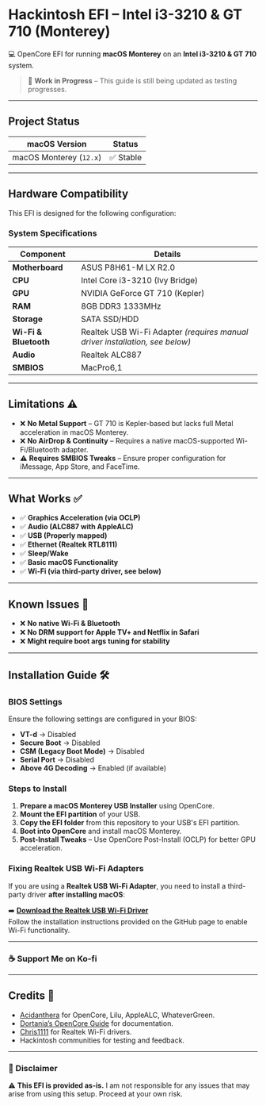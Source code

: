 # Hackintosh EFI – Intel i3-3210 & GT 710 (Monterey)
💻 OpenCore EFI for running **macOS Monterey** on an **Intel i3-3210 & GT 710** system.  

> 🚧 **Work in Progress** – This guide is still being updated as testing progresses.

---

## Project Status
| **macOS Version** | **Status** |
|------------------|-----------|
| macOS Monterey (`12.x`) | ✅ Stable |

---

## Hardware Compatibility
This EFI is designed for the following configuration:  

### System Specifications
| **Component** | **Details** |
|-------------|------------|
| **Motherboard** | ASUS P8H61-M LX R2.0 |
| **CPU** | Intel Core i3-3210 (Ivy Bridge) |
| **GPU** | NVIDIA GeForce GT 710 (Kepler) |
| **RAM** | 8GB DDR3 1333MHz |
| **Storage** | SATA SSD/HDD |
| **Wi-Fi & Bluetooth** | Realtek USB Wi-Fi Adapter *(requires manual driver installation, see below)* |
| **Audio** | Realtek ALC887 |
| **SMBIOS** | MacPro6,1 |

---

## Limitations ⚠️
- ❌ **No Metal Support** – GT 710 is Kepler-based but lacks full Metal acceleration in macOS Monterey.
- ❌ **No AirDrop & Continuity** – Requires a native macOS-supported Wi-Fi/Bluetooth adapter.
- ⚠️ **Requires SMBIOS Tweaks** – Ensure proper configuration for iMessage, App Store, and FaceTime.

---

## What Works ✅
- ✅ **Graphics Acceleration (via OCLP)**
- ✅ **Audio (ALC887 with AppleALC)**
- ✅ **USB (Properly mapped)**
- ✅ **Ethernet (Realtek RTL8111)**
- ✅ **Sleep/Wake**
- ✅ **Basic macOS Functionality**
- ✅ **Wi-Fi (via third-party driver, see below)**

---

## Known Issues 🚨
- ❌ **No native Wi-Fi & Bluetooth**
- ❌ **No DRM support for Apple TV+ and Netflix in Safari**
- ❌ **Might require boot args tuning for stability**

---

## Installation Guide 🛠️
### **BIOS Settings**
Ensure the following settings are configured in your BIOS:
- **VT-d** → Disabled  
- **Secure Boot** → Disabled  
- **CSM (Legacy Boot Mode)** → Disabled  
- **Serial Port** → Disabled  
- **Above 4G Decoding** → Enabled (if available)  

### **Steps to Install**
1. **Prepare a macOS Monterey USB Installer** using OpenCore.
2. **Mount the EFI partition** of your USB.
3. **Copy the EFI folder** from this repository to your USB's EFI partition.
4. **Boot into OpenCore** and install macOS Monterey.
5. **Post-Install Tweaks** – Use OpenCore Post-Install (OCLP) for better GPU acceleration.

### **Fixing Realtek USB Wi-Fi Adapters**
If you are using a **Realtek USB Wi-Fi Adapter**, you need to install a third-party driver **after installing macOS**:

➡️ **[Download the Realtek USB Wi-Fi Driver](https://github.com/chris1111/Wireless-USB-Big-Sur-Adapter)**  
Follow the installation instructions provided on the GitHub page to enable Wi-Fi functionality.

---

### **☕ Support Me on Ko-fi**
<script type='text/javascript' src='https://storage.ko-fi.com/cdn/widget/Widget_2.js'></script>
<script type='text/javascript'>kofiwidget2.init('Support me on Ko-fi', '#72a4f2', 'J3J612PNM4');kofiwidget2.draw();</script>

---

## Credits 🙌
- [Acidanthera](https://github.com/acidanthera) for OpenCore, Lilu, AppleALC, WhateverGreen.
- [Dortania’s OpenCore Guide](https://dortania.github.io/OpenCore-Install-Guide/) for documentation.
- [Chris1111](https://github.com/chris1111/Wireless-USB-Big-Sur-Adapter) for Realtek Wi-Fi drivers.
- Hackintosh communities for testing and feedback.

---

### 📜 Disclaimer  
⚠️ **This EFI is provided as-is.** I am not responsible for any issues that may arise from using this setup. Proceed at your own risk.
